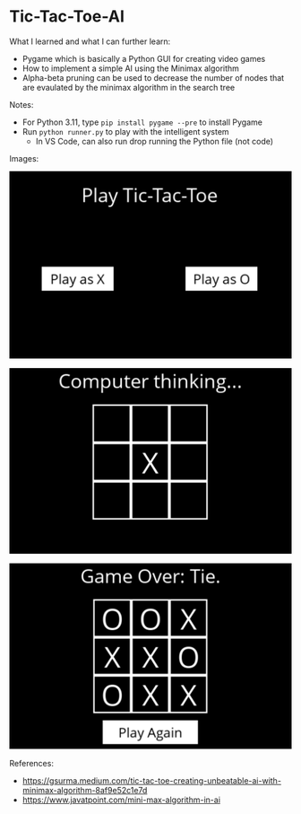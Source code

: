 # Tic-Tac-Toe-AI

What I learned and what I can further learn:
- Pygame which is basically a Python GUI for creating video games
- How to implement a simple AI using the Minimax algorithm
- Alpha-beta pruning can be used to decrease the number of nodes that are evaulated by the minimax algorithm in the search tree

Notes:
- For Python 3.11, type ```pip install pygame --pre``` to install Pygame
- Run ```python runner.py``` to play with the intelligent system
    - In VS Code, can also run drop running the Python file (not code)

Images:

![Start](Images/tttStart.png)

![AI](Images/tttAI.png)

![End](Images/tttEnd.png)

References:
- https://gsurma.medium.com/tic-tac-toe-creating-unbeatable-ai-with-minimax-algorithm-8af9e52c1e7d
- https://www.javatpoint.com/mini-max-algorithm-in-ai
